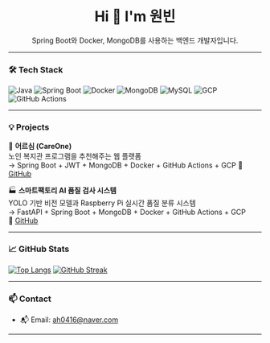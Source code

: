 <h1 align="center">Hi 👋 I'm 원빈</h1>
<p align="center">Spring Boot와 Docker, MongoDB를 사용하는 백엔드 개발자입니다.</p>

---

### 🛠️ Tech Stack
![Java](https://img.shields.io/badge/Java-007396?style=flat&logo=java&logoColor=white)
![Spring Boot](https://img.shields.io/badge/Spring%20Boot-6DB33F?style=flat&logo=spring-boot&logoColor=white)
![Docker](https://img.shields.io/badge/Docker-2496ED?style=flat&logo=docker&logoColor=white)
![MongoDB](https://img.shields.io/badge/MongoDB-47A248?style=flat&logo=mongodb&logoColor=white)
![MySQL](https://img.shields.io/badge/MySQL-4479A1?style=flat&logo=mysql&logoColor=white)
![GCP](https://img.shields.io/badge/Google%20Cloud-4285F4?style=flat&logo=google-cloud&logoColor=white)
![GitHub Actions](https://img.shields.io/badge/GitHub%20Actions-2088FF?style=flat&logo=githubactions&logoColor=white)

---

### 💡 Projects

🧓 **어르심 (CareOne)**  
노인 복지관 프로그램을 추천해주는 웹 플랫폼  
→ Spring Boot + JWT + MongoDB + Docker + GitHub Actions + GCP
🔗 [GitHub](https://github.com/KGU-HouseOfChoi)

🏭 **스마트팩토리 AI 품질 검사 시스템**  
YOLO 기반 비전 모델과 Raspberry Pi 실시간 품질 분류 시스템  
→ FastAPI + Spring Boot + MongoDB + Docker + GitHub Actions + GCP  
🔗 [GitHub](https://github.com/KSEB-04-2025)

---

### 📈 GitHub Stats

[![Top Langs](https://github-readme-stats.vercel.app/api/top-langs/?username=wonbne&layout=compact)](https://github.com/anuraghazra/github-readme-stats)
[![GitHub Streak](https://github-readme-streak-stats.herokuapp.com?user=wonbne&theme=default)](https://git.io/streak-stats)

---

### 📫 Contact
- 📬 Email: ah0416@naver.com

---
